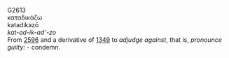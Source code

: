 G2613  
καταδικάζω  
katadikazō  
*kat-ad-ik-ad‘-zo*  
From [2596](g2596) and a derivative of [1349](g1349) to *adjudge*
*against*, that is, *pronounce* *guilty:* - condemn.  
